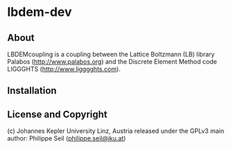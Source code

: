 lbdem-dev
=========

About
-----

LBDEMcoupling is a coupling between the Lattice Boltzmann (LB) library
Palabos (http://www.palabos.org) and the Discrete Element Method code
LIGGGHTS (http://www.ligggghts.com). 

Installation
------------


License and Copyright
---------------------
(c) Johannes Kepler University Linz, Austria
released under the GPLv3
main author: Philippe Seil (philippe.seil@jku.at)
